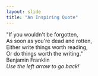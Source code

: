 ```yaml
---
layout: slide
title: "An Inspiring Quote"
---
```

"If you wouldn't be forgotten,  
As soon as you're dead and rotten,  
Either write things worth reading,  
Or do things worth the writing."  
Benjamin Franklin  
_Use the left arrow to go back!_
